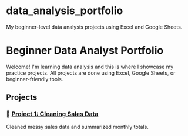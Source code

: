 # data_analysis_portfolio
My beginner-level data analysis projects using Excel and Google Sheets.
# Beginner Data Analyst Portfolio

Welcome! I'm learning data analysis and this is where I showcase my practice projects. All projects are done using Excel, Google Sheets, or beginner-friendly tools.

##  Projects

### 🔹 [Project 1: Cleaning Sales Data](./Project-1-Cleaning-Sales-Data)
Cleaned messy sales data and summarized monthly totals.

